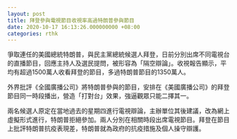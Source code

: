 ```yaml
---
layout: post
title: 拜登參與電視節目收視率高過特朗普參與節目
date: 2020-10-17 16:13:26.000000000 +08:00
categories: rthk
---
```


爭取連任的美國總統特朗普，與民主黨總統候選人拜登，日前分別出席不同電視台的直播節目，回應主持人及選民提問，被形容為「隔空辯論」。收視報告顯示，平均有超過1500萬人收看拜登的節目，多過特朗普節目的1350萬人。

外界批評《全國廣播公司》將特朗普參與的節目，安排在《美國廣播公司》的拜登節目同一時段播出，營造「打對台」效果，強逼觀眾只能二擇其一。

兩名候選人原定在當地過去的星期四進行電視辯論，主辦單位其後建議，改為網上虛擬形式進行，特朗普拒絕參加。兩人分別在相關時段出席電視節目。拜登在節目上批評特朗普抗疫表現差，特朗普就為政府的抗疫措施及個人操守辯護。
